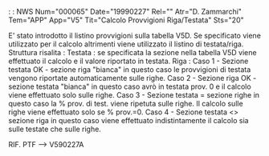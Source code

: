  :  : NWS Num="000065" Date="19990227" Rel="" Atr="D. Zammarchi" Tem="APP" App="V5" Tit="Calcolo Provvigioni Riga/Testata" Sts="20"

E' stato introdotto il listino provvigioni sulla tabella V5D. Se specificato viene utilizzato per il calcolo altrimenti viene utilizzato il listino di testata/riga.
Struttura risalita : 
Testata :  se specificata la sezione nella tabella V5D viene effettuato il calcolo e il valore riportato in testata.
Riga : 
Caso 1 - Sezione testata OK - sezione riga "bianca" in questo caso le provvigioni di testata vengono riportate automaticamente sulle righe.
Caso 2 - Sezione riga OK - sezione testata "bianca" in questo caso avrò in testata prov. 0 e il calcolo viene effettuato solo sulle righe.
Caso 3 - Sezione testata = sezione righe in questo caso la % prov. di test. viene ripetuta sulle righe. Il calcolo sulle righe viene effettuato solo se % prov.=0.
Caso 4 - Sezione testata <> sezione riga in questo caso viene effettuato indistintamente il calcolo
sia sulle testate che sulle righe.

RIF. PTF --> V590227A

